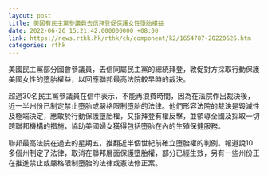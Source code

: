 ```yaml
---
layout: post
title: 美國有民主黨參議員去信拜登促保護女性墮胎權益
date: 2022-06-26 15:21:42.000000000 +08:00
link: https://news.rthk.hk/rthk/ch/component/k2/1654787-20220626.htm
categories: rthk
---
```


美國民主黨部分國會參議員，去信同屬民主黨的總統拜登，敦促對方採取行動保護美國女性的墮胎權益，以回應聯邦最高法院較早時的裁決。

超過30名民主黨參議員在信中表示，不能再浪費時間，因為在法院作出裁決後，近一半州份已制定禁止墮胎或嚴格限制墮胎的法律。他們形容法院的裁決是毀滅性及極端決定，應敢於行動保護墮胎權，又指拜登有權反擊，並領導全國及採取一切跨聯邦機構的措施，協助美國婦女獲得包括墮胎在內的生殖保健服務。

聯邦最高法院在過去的星期五，推翻近半個世紀前確立墮胎權的判例。報道說10多個州制定了法律，取消在聯邦層面保護墮胎權，部分已經生效，另有一些州份正在推進禁止或嚴格限制墮胎的法律或憲法修正案。
